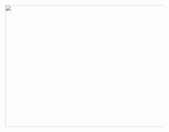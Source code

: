 <div align="center">
    <img src="https://64.media.tumblr.com/ed7f0748154fec6cac1349ea957371ea/tumblr_pam8wxM4fh1w34fgno1_500.gif" width=691 height=388 />
</div>


